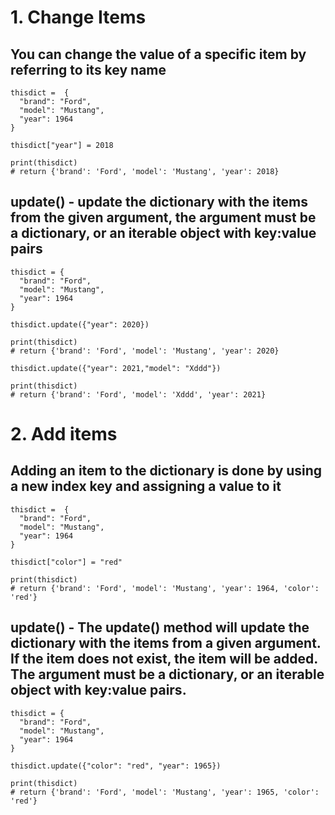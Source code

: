 # 1. Change Items

## You can change the value of a specific item by referring to its key name

    thisdict =	{
      "brand": "Ford",
      "model": "Mustang",
      "year": 1964
    }

    thisdict["year"] = 2018

    print(thisdict)
    # return {'brand': 'Ford', 'model': 'Mustang', 'year': 2018}
    
## update() - update the dictionary with the items from the given argument, the argument must be a dictionary, or an iterable object with key:value pairs

    thisdict = {
      "brand": "Ford",
      "model": "Mustang",
      "year": 1964
    }

    thisdict.update({"year": 2020})

    print(thisdict)
    # return {'brand': 'Ford', 'model': 'Mustang', 'year': 2020}
    
    thisdict.update({"year": 2021,"model": "Xddd"})

    print(thisdict)
    # return {'brand': 'Ford', 'model': 'Xddd', 'year': 2021}
    
# 2. Add items

## Adding an item to the dictionary is done by using a new index key and assigning a value to it

    thisdict =	{
      "brand": "Ford",
      "model": "Mustang",
      "year": 1964
    }
    
    thisdict["color"] = "red"
    
    print(thisdict)
    # return {'brand': 'Ford', 'model': 'Mustang', 'year': 1964, 'color': 'red'}
    
## update() - The update() method will update the dictionary with the items from a given argument. If the item does not exist, the item will be added. The argument must be a dictionary, or an iterable object with key:value pairs.

    thisdict = {
      "brand": "Ford",
      "model": "Mustang",
      "year": 1964
    }

    thisdict.update({"color": "red", "year": 1965})

    print(thisdict)
    # return {'brand': 'Ford', 'model': 'Mustang', 'year': 1965, 'color': 'red'}





    

